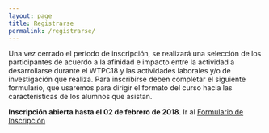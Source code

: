 ```yaml
---
layout: page
title: Registrarse
permalink: /registrarse/
---
```




Una vez cerrado el periodo de inscripción, se realizará una selección
de los participantes de acuerdo a la afinidad e impacto entre la
actividad a desarrollarse durante el WTPC18 y las actividades
laborales y/o de investigación que realiza. Para inscribirse deben
completar el siguiente formulario, que usaremos para dirigir el
formato del curso hacia las características de los alumnos que
asistan.

<!--**Inscripción cerrada**. La inscripción se abrirá a fines
del 2017. La participación en el workshop es gratuita.-->
**Inscripción abierta hasta el 02 de febrero de 2018**. Ir al [Formulario de Inscripción](http://bit.ly/wtpc18-inscripcion)
